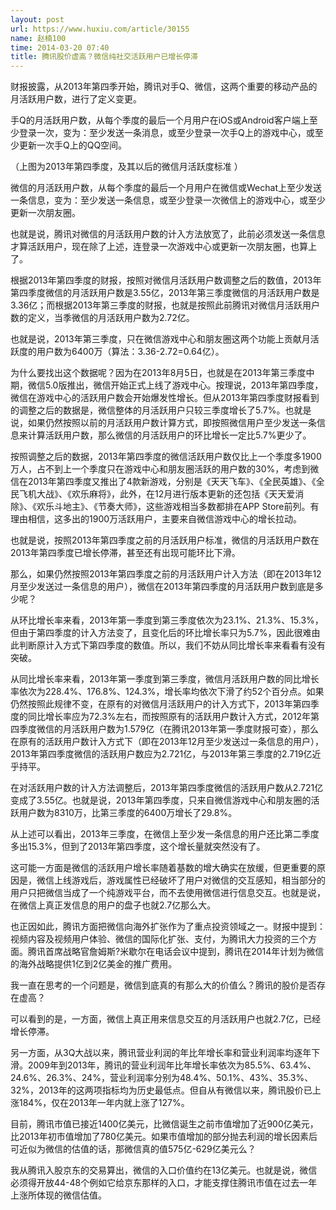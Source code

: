 ```yaml
---
layout: post
url: https://www.huxiu.com/article/30155
name: 赵楠100
time: 2014-03-20 07:40
title: 腾讯股价虚高？微信纯社交活跃用户已增长停滞
---
```

财报披露，从2013年第四季开始，腾讯对手Q、微信，这两个重要的移动产品的月活跃用户数，进行了定义变更。

手Q的月活跃用户数，从每个季度的最后一个月用户在iOS或Android客户端上至少登录一次，变为：至少发送一条消息，或至少登录一次手Q上的游戏中心，或至少更新一次手Q上的QQ空间。

（上图为2013年第四季度，及其以后的微信月活跃度标准 ）

微信的月活跃用户数，从每个季度的最后一个月用户在微信或Wechat上至少发送一条信息，变为：至少发送一条信息，或至少登录一次微信上的游戏中心，或至少更新一次朋友圈。

也就是说，腾讯对微信的月活跃用户数的计入方法放宽了，此前必须发送一条信息才算活跃用户，现在除了上述，连登录一次游戏中心或更新一次朋友圈，也算上了。

根据2013年第四季度的财报，按照对微信月活跃用户数调整之后的数值，2013年第四季度微信的月活跃用户数是3.55亿，2013年第三季度微信的月活跃用户数是3.36亿；而根据2013年第三季度的财报，也就是按照此前腾讯对微信月活跃用户数的定义，当季微信的月活跃用户数为2.72亿。

也就是说，2013年第三季度，只在微信游戏中心和朋友圈这两个功能上贡献月活跃度的用户数为6400万（算法：3.36-2.72=0.64亿）。

为什么要找出这个数据呢？因为在2013年8月5日，也就是在2013年第三季度中期，微信5.0版推出，微信开始正式上线了游戏中心。按理说，2013年第四季度，微信在游戏中心的活跃用户数会开始爆发性增长。但从2013年第四季度财报看到的调整之后的数据是，微信整体的月活跃用户只较三季度增长了5.7%。也就是说，如果仍然按照以前的月活跃用户数计算方式，即按照微信用户至少发送一条信息来计算活跃用户数，那么微信的月活跃用户的环比增长一定比5.7%更少了。

按照调整之后的数据，2013年第四季度的微信活跃用户数仅比上一个季度多1900万人，占不到上一个季度只在游戏中心和朋友圈活跃的用户数的30%，考虑到微信在2013年第四季度又推出了4款新游戏，分别是《天天飞车》、《全民英雄》、《全民飞机大战》、《欢乐麻将》，此外，在12月进行版本更新的还包括《天天爱消除》、《欢乐斗地主》、《节奏大师》，这些游戏相当多数都排在APP Store前列。有理由相信，这多出的1900万活跃用户，主要来自微信游戏中心的增长拉动。

也就是说，按照2013年第四季度之前的月活跃用户标准，微信的月活跃用户数在2013年第四季度已增长停滞，甚至还有出现可能环比下滑。

那么，如果仍然按照2013年第四季度之前的月活跃用户计入方法（即在2013年12月至少发送过一条信息的用户），微信在2013年第四季度的月活跃用户数到底是多少呢？

从环比增长率来看，2013年第一季度到第三季度依次为23.1%、21.3%、15.3%，但由于第四季度的计入方法变了，且变化后的环比增长率只为5.7%，因此很难由此判断原计入方式下第四季度的数值。所以，我们不妨从同比增长率来看看有没有突破。

从同比增长率来看，2013年第一季度到第三季度，微信月活跃用户数的同比增长率依次为228.4%、176.8%、124.3%，增长率均依次下滑了约52个百分点。如果仍然按照此规律不变，在原有的对微信月活跃用户的计入方式下，2013年第四季度的同比增长率应为72.3%左右，而按照原有的活跃用户数计入方式，2012年第四季度微信的月活跃用户数为1.579亿（在腾讯2013年第一季度财报可查），那么在原有的活跃用户数计入方式下（即在2013年12月至少发送过一条信息的用户），2013年第四季度微信的活跃用户数应为2.721亿，与2013年第三季度的2.719亿近乎持平。

在对活跃用户数的计入方法调整后，2013年第四季度微信的活跃用户数从2.721亿变成了3.55亿。也就是说，2013年第四季度，只来自微信游戏中心和朋友圈的活跃用户数为8310万，比第三季度的6400万增长了29.8%。

从上述可以看出，2013年三季度，在微信上至少发一条信息的用户还比第二季度多出15.3%，但到了2013年第四季度，这个增长量就突然没有了。

这可能一方面是微信的活跃用户增长率随着基数的增大确实在放缓，但更重要的原因是，微信上线游戏后，游戏属性已经破坏了用户对微信的交互感知，相当部分的用户只把微信当成了一个纯游戏平台，而不去使用微信进行信息交互。也就是说，在微信上真正发信息的用户的盘子也就2.7亿那么大。

也正因如此，腾讯方面把微信向海外扩张作为了重点投资领域之一。财报中提到：视频内容及视频用户体验、微信的国际化扩张、支付，为腾讯大力投资的三个方面。腾讯首席战略官詹姆斯?米歇尔在电话会议中提到，腾讯在2014年计划为微信的海外战略提供1亿到2亿美金的推广费用。

我一直在思考的一个问题是，微信到底真的有那么大的价值么？腾讯的股价是否存在虚高？

可以看到的是，一方面，微信上真正用来信息交互的月活跃用户也就2.7亿，已经增长停滞。

另一方面，从3Q大战以来，腾讯营业利润的年比年增长率和营业利润率均逐年下滑。2009年到2013年，腾讯的营业利润年比年增长率依次为85.5%、63.4%、24.6%、26.3%、24%，营业利润率分别为48.4%、50.1%、43%、35.3%、32%，2013年的这两项指标均为历史最低点。但自从有微信以来，腾讯股价已上涨184%，仅在2013年一年内就上涨了127%。

目前，腾讯市值已接近1400亿美元，比微信诞生之前市值增加了近900亿美元，比2013年初市值增加了780亿美元。如果市值增加的部分抛去利润的增长因素后可近似为微信的估值的话，那微信真的值575亿-629亿美元么？

我从腾讯入股京东的交易算出，微信的入口价值约在13亿美元。也就是说，微信必须得开放44-48个例如它给京东那样的入口，才能支撑住腾讯市值在过去一年上涨所体现的微信估值。

